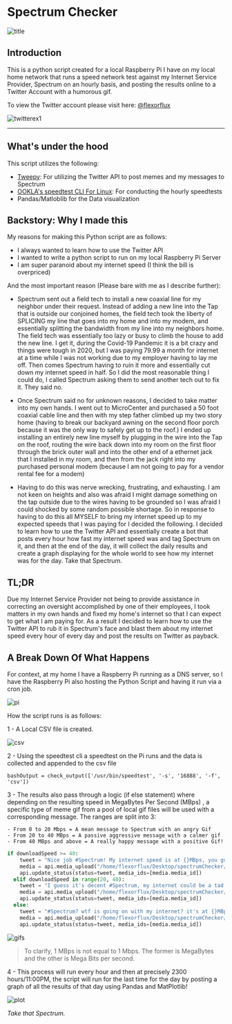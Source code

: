 

# Spectrum Checker


![title](images/readme/title.png)

## Introduction
This is a python script created for a local Raspberry Pi I have on my local home network that runs a speed network test against my Internet Service Provider, Spectrum on an hourly basis, and posting the results online to a Twitter Account with a humorous gif.

To view the Twitter account please visit here: [@flexorflux](https://twitter.com/flexorflux)

![twitterex1](images/readme/twitterex1.png)

----
## What's under the hood

This script utilizes the following:

- [Tweepy](https://www.tweepy.org/): For utilizing the Twitter API to post memes and my messages to Spectrum
- [OOKLA's speedtest CLI For Linux](https://www.speedtest.net/apps/cli): For conducting the hourly speedtests
- Pandas/Matloblib for the Data visualization 

## Backstory: Why I made this

My reasons for making this Python script are as follows:
- I always wanted to learn how to use the Twitter API
- I wanted to write a python script to run on my local Raspberry Pi Server
- I am super paranoid about my internet speed (I think the bill is overpriced)

And the most important reason (Please bare with me as I describe further):
- Spectrum sent out a field tech to install a new coaxial line for my neighbor under their request. Instead of adding a new line into the Tap that is outside our conjoined homes, the field tech took the liberty of SPLICING my line that goes into my home and into my modem, and essentially splitting the bandwidth from my line into my neighbors home. The field tech was essentially too lazy or busy to climb the house to add the new line. I get it, during the Covid-19 Pandemic it is a bit crazy and things were tough in 2020, but I was paying 79.99 a month for internet at a time while I was not working due to my employer having to lay me off. Then comes Spectrum having to ruin it more and essentially cut down my internet speed in half. So I did the most reasonable thing I could do, I called Spectrum asking them to send another tech out to fix it. They said no. 

- Once Spectrum said no for unknown reasons, I decided to take matter into my own hands. I went out to MicroCenter and purchased a 50 foot coaxial cable line and then with my step father climbed up my two story home (having to break our backyard awning on the second floor porch because it was the only way to safely get up to the roof.) I ended up installing an entirely new line myself by plugging in the wire into the Tap on the roof, routing the wire back down into my room on the first floor through the brick outer wall and into the other end of a ethernet jack that I installed in my room, and then from the jack right into my purchased personal modem (because I am not going to pay for a vendor rental fee for a modem)

- Having to do this was nerve wrecking, frustrating, and exhausting. I am not keen on heights and also was afraid I might damage something on the tap outside due to the wires having to be grounded so I was afraid I could shocked by some random possible shortage. So in response to having to do this all MYSELF to bring my internet speed up to my expected speeds that I was paying for I decided the following. I decided to learn how to use the Twitter API and essentially create a bot that posts every hour how fast my internet speed was and tag Spectrum on it, and then at the end of the day, it will collect the daily results and create a graph displaying for the whole world to see how my internet was for the day. Take that Spectrum. 


## TL;DR

Due my Internet Service Provider not being to provide assistance in correcting an oversight accomplished by one of their employees, I took matters in my own hands and fixed my home's internet so that I can expect to get what I am paying for. As a result I decided to learn how to use the Twitter API to rub it in Spectrum's face and blast them about my internet speed every hour of every day and post the results on Twitter as payback.

## A Break Down Of What Happens 

For context, at my home I have a Raspberry Pi running as a DNS server, so I have the Raspberry Pi also hosting the Python Script and having it run via a cron job.

![pi](images/readme/pi.jpg)

How the script runs is as follows:

1 - A Local CSV file is created.

![csv](images/readme/csv.png)

2 - Using the speedtest cli a speedtest on the Pi runs and the data is collected and appended to the csv file

`bashOutput = check_output(['/usr/bin/speedtest', '-s', '16888', '-f', 'csv'])`

3 - The results also pass through a logic (if else statement) where depending on the resulting speed in MegaBytes Per Second (MBps) , a specific type of meme gif from a pool of local gif files will be used with a corresponding message. The ranges are split into 3:

    - From 0 to 20 Mbps = A mean message to Spectrum with an angry Gif
    - From 20 to 40 MBps = A passive aggressive message with a calmer gif
    - From 40 MBps and above = A really happy message with a positive Gif!

```python
if downloadSpeed >= 40:
    tweet = "Nice job #Spectrum! My internet speed is at {}MBps, you guys are awesome!".format(downloadSpeed)
    media = api.media_upload("/home/flexorflux/Desktop/spectrumChecker/images/hellyea/hellyea{}.gif".format(fileNumber))
    api.update_status(status=tweet, media_ids=[media.media_id])
  elif downloadSpeed in range(20, 40):
    tweet = "I guess it's decent #Spectrum, my internet could be a tad better though since it's at {}MBps".format(downloadSpeed)
    media = api.media_upload("/home/flexorflux/Desktop/spectrumChecker/images/couldBeBetter/better{}.gif".format(fileNumber))
    api.update_status(status=tweet, media_ids=[media.media_id])
  else:
    tweet = "#Spectrum? wtf is going on with my internet? it's at {}MBps...".format(downloadSpeed)
    media = api.media_upload("/home/flexorflux/Desktop/spectrumChecker/images/wtf/wtf{}.gif".format(fileNumber))
    api.update_status(status=tweet, media_ids=[media.media_id])
```

![gifs](images/readme/gifs.png)

> To clarify, 1 MBps is not equal to 1 Mbps. The former is MegaBytes and the other is Mega Bits per second.

4 - This process will run every hour and then at precisely 2300 hours/11:00PM, the script will run for the last time for the day by posting a graph of all the results of that day using Pandas and MatPlotlib!

![plot](images/readme/plot.png)

_Take that Spectrum._